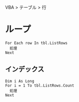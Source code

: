 VBA > テーブル > 行
# ループ
```vba
For Each row In tbl.ListRows
  処理
Next
```

## インデックス
```vba
Dim i As Long
For i = 1 To tbl.ListRows.Count
  処理
Next
```
